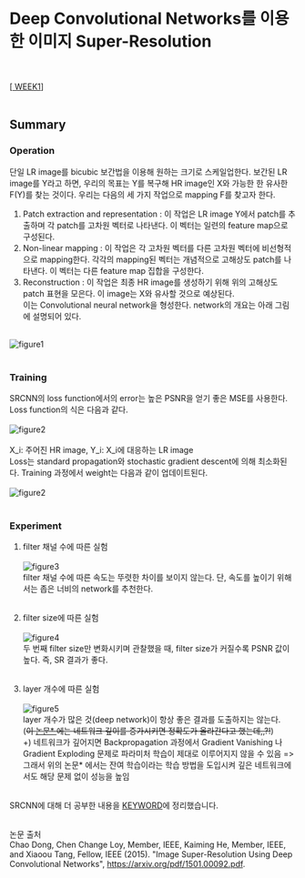 # Deep Convolutional Networks를 이용한 이미지 Super-Resolution <br><br>

[<a href = "https://github.com/yeji-seong/Deep-Learning-Paper-Study/blob/master/Papers/WEEK1/Image%20Super-Resolution%20Using%20Deep%20Convolutional%20Networks.md"> WEEK1</a>] <br><br>

## Summary <br>
### Operation <br>
단일 LR image를 bicubic 보간법을 이용해 원하는 크기로 스케일업한다. 보간된 LR image를 Y라고 하면, 우리의 목표는 Y를 복구해 HR image인 X와 가능한 한 유사한 F(Y)를 찾는 것이다. 우리는 다음의 세 가지 작업으로 mapping F를 찾고자 한다. <br>
1. Patch extraction and representation : 이 작업은 LR image Y에서 patch를 추출하며 각 patch를 고차원 벡터로 나타낸다. 이 벡터는 일련의 feature map으로 구성된다. <br>
2. Non-linear mapping : 이 작업은 각 고차원 벡터를 다른 고차원 벡터에 비선형적으로 mapping한다. 각각의 mapping된 벡터는 개념적으로 고해상도 patch를 나타낸다. 이 벡터는 다른 feature map 집합을 구성한다. <br>
3. Reconstruction : 이 작업은 최종 HR image를 생성하기 위해 위의 고해상도 patch 표현을 모은다. 이 image는 X와 유사할 것으로 예상된다. <br>
이는 Convolutional neural network을 형성한다. network의 개요는 아래 그림에 설명되어 있다. <br><br>

![figure1](https://user-images.githubusercontent.com/57740560/93770740-93306c80-fc57-11ea-988d-5e2eadd5e2b5.png) <br><br>

### Training <br>
SRCNN의 loss function에서의 error는 높은 PSNR을 얻기 좋은 MSE를 사용한다. Loss function의 식은 다음과 같다. <br><br>
![figure2](https://user-images.githubusercontent.com/57740560/93793663-12cb3500-fc72-11ea-9fc0-44fc5d304080.png) <br><br>
X_i: 주어진 HR image, Y_i: X_i에 대응하는 LR image <br>
Loss는 standard propagation와 stochastic gradient descent에 의해 최소화된다. Training 과정에서 weight는 다음과 같이 업데이트된다. <br><br>
![figure2](https://user-images.githubusercontent.com/57740560/93797882-c551c680-fc77-11ea-9bf3-aa706365068e.png) <br><br>

### Experiment <br>
1. filter 채널 수에 따른 실험 <br><br>
![figure3](https://user-images.githubusercontent.com/57740560/93794896-a9e4bc80-fc73-11ea-8302-862ae5f83422.png) <br>
filter 채널 수에 따른 속도는 뚜렷한 차이를 보이지 않는다. 단, 속도를 높이기 위해서는 좁은 너비의 network를 추천한다. <br><br>

2. filter size에 따른 실험 <br><br>
![figure4](https://user-images.githubusercontent.com/57740560/93796909-7ce5d900-fc76-11ea-9e88-f2c05bb24b51.png) <br>
두 번째 filter size만 변화시키며 관찰했을 때, filter size가 커질수록 PSNR 값이 높다. 즉, SR 결과가 좋다. <br><br>

3. layer 개수에 따른 실험 <br><br>
![figure5](https://user-images.githubusercontent.com/57740560/93795663-aa318780-fc74-11ea-8e4c-1158ef1780b1.png) <br>
layer 개수가 많은 것(deep network)이 항상 좋은 결과를 도출하지는 않는다. <br>
(<strike>이 <a href = "https://github.com/yeji-seong/Deep-Learning-Paper-Study/blob/master/Papers/WEEK2/Accurate%20Image%20Super-Resolution%20Using%20Very%20Deep%20Convolutional%20Networks.md">논문* </a>에는 네트워크 깊이를 증가시키면 정확도가 올라간다고 했는데,,?!</strike>) <br>
+) 네트워크가 깊어지면 Backpropagation 과정에서 Gradient Vanishing 나 Gradient Exploding 문제로 파라미처 학습이 제대로 이루어지지 않을 수 있음 
=> 그래서 위의 논문* </a>에서는 잔여 학습이라는 학습 방법을 도입시켜 깊은 네트워크에서도 해당 문제 없이 성능을 높임 <br><br>

SRCNN에 대해 더 공부한 내용을 <a href = "https://github.com/yeji-seong/Deep-Learning-Paper-Study/blob/master/Keyword/WEEK2.md"> KEYWORD</a>에 정리했습니다. <br><br>

논문 출처 <br>
Chao Dong, Chen Change Loy, Member, IEEE, Kaiming He, Member, IEEE, and Xiaoou Tang, Fellow, IEEE (2015). "Image Super-Resolution Using Deep Convolutional Networks", https://arxiv.org/pdf/1501.00092.pdf.
